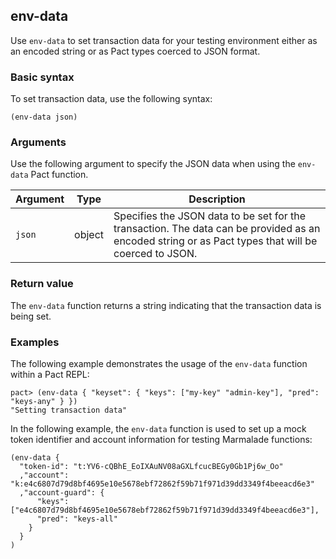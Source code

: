 ## env-data

Use `env-data` to set transaction data for your testing environment either as an encoded string or as Pact types coerced to JSON format.

### Basic syntax

To set transaction data, use the following syntax:

```pact
(env-data json)
```

### Arguments

Use the following argument to specify the JSON data when using the `env-data` Pact function.

| Argument | Type | Description |
| --- | --- | --- |
| `json` | object | Specifies the JSON data to be set for the transaction. The data can be provided as an encoded string or as Pact types that will be coerced to JSON. |

### Return value

The `env-data` function returns a string indicating that the transaction data is being set.

### Examples

The following example demonstrates the usage of the `env-data` function within a Pact REPL:

```pact
pact> (env-data { "keyset": { "keys": ["my-key" "admin-key"], "pred": "keys-any" } })
"Setting transaction data"
```

In the following example, the `env-data` function is used to set up a mock token identifier and account information for testing Marmalade functions:

```pact
(env-data {
  "token-id": "t:YV6-cQBhE_EoIXAuNV08aGXLfcucBEGy0Gb1Pj6w_Oo"
  ,"account": "k:e4c6807d79d8bf4695e10e5678ebf72862f59b71f971d39dd3349f4beeacd6e3"
  ,"account-guard": {
      "keys": ["e4c6807d79d8bf4695e10e5678ebf72862f59b71f971d39dd3349f4beeacd6e3"], 
      "pred": "keys-all"
    }
  }
)
```
